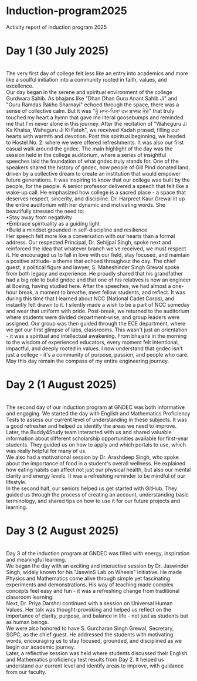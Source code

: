 # Induction-program2025
Activity report of induction program 2025
<br>
# Day 1 (30 July 2025)
<br>
The very first day of college felt less like an entry into academics and more like a soulful initiation into a community rooted in faith, values, and excellence.
<br>
Our day began in the serene and spiritual environment of the college Gurdwara Sahib. As bhajans like "Dhan Dhan Guru Anant Sahib Ji" and "Guru Ramdas Rakho Sharnayi" echoed through the space, there was a sense of collective calm. But it was "ਤੂੰ ਮਾਤ-ਪਿਤਾ ਹਮ ਬਾਲਕ ਤੇਰੇ" that truly touched my heart a hymn that gave me literal goosebumps and reminded me that I'm never alone in this journey. After the recitation of "Waheguru Ji Ka Khalsa, Waheguru Ji Ki Fateh", we received Kadah prasad, filling our hearts with warmth and devotion. Post this spiritual beginning, we headed to Hostel No. 2. where we were offered refreshments. It was also our first casual walk around the gndec. The main highlight of the day was the session held in the college auditorium, where a series of insightful speeches laid the foundation of what gndec truly stands for. One of the speakers shared the history of gndec, how people of Gill Pind donated land, driven by a collective dream to create an institution that would empower future generations. It was inspiring to know that our college was built by the people, for the people. A senior professor delivered a speech that felt like a wake-up call. He emphasized how college is a sacred place - a space that deserves respect, sincerity, and discipline. Dr. Harpreet Kaur Grewal lit up the entire auditorium with her dynamic and motivating words. She beautifully stressed the need to:
<br>
•Stay away from negativity
<br>
•Embrace spirituality as a guiding light
<br>
•Build a mindset grounded in self-discipline and resilience
<br>
Her speech felt more like a conversation with our hearts than a formal address. Our respected Principal, Dr. Sehijpal Singh, spoke next and reinforced the idea that whatever branch we've received, we must respect it. He encouraged us to fall in love with our field, stay focused, and maintain a positive attitude- a theme that echoed throughout the day. The chief guest, a political figure and lawyer, S. Maheshinder Singh Grewal spoke from both legacy and experience. He proudly shared that his grandfather had a big role to build gndec and that one of his relatives is now an engineer at Boeing, having studied here. After the speeches, we had almost a one-hour break, a moment to breathe, meet fellow students, and reflect. It was during this time that I learned about NCC (National Cadet Corps), and instantly felt drawn to it. I silently made a wish to be a part of NCC someday and wear that uniform with pride. Post-break, we returned to the auditorium where students were divided department-wise, and group leaders were assigned. Our group was then guided through the ECE department, where we got our first glimpse of labs, classrooms. This wasn't just an orientation - it was a spiritual and intellectual awakening. From bhajans in the morning to the wisdom of experienced educators, every moment felt intentional, impactful, and deeply rooted in values. I now understand that gndec isn't just a college - it's a community of purpose, passion, and people who care. May this day remain the compass of my entire engineering journey.
<br>

# Day 2 (1 August 2025)
<br>
The second day of our induction program at GNDEC was both informative and engaging. We started the day with English and Mathematics Proficiency Tests to assess our current level of understanding in these subjects. It was a good refresher and helped us identify the areas we need to improve.
<br>
Later, the Buddy4Study team interacted with us and shared valuable information about different scholarship opportunities available for first-year students. They guided us on how to apply and which portals to use, which was really helpful for many of us.
<br>
We also had a motivational session by Dr. Arashdeep Singh, who spoke about the importance of food in a student's overall wellness. He explained how eating habits can affect not just our physical health, but also our mental clarity and energy levels. It was a refreshing reminder to be mindful of our lifestyle.
<br>
In the second half, our seniors helped us get started with GitHub. They guided us through the process of creating an account, understanding basic terminology, and shared tips on how to use it for our future projects and learning.
<br>

# Day 3 (2 August 2025)
<br>
Day 3 of the induction program at GNDEC was filled with energy, inspiration and meaningful learning.
<br>
We began the day with an exciting and interactive session by Dr. Jaswinder Singh, widely known for his "JaswinS Lab on Wheels" initiative. He made Physics and Mathematics come alive through simple yet fascinating experiments and demonstrations. His way of teaching made complex concepts feel easy and fun - it was a refreshing change from traditional classroom learning.
<br>
Next, Dr. Priya Darshni continued with a session on Universal Human Values. Her talk was thought-provoking and helped us reflect on the importance of clarity, purpose, and balance in life - not just as students but as human beings.
<br>
We were also honored to have S. Gurcharan Singh Grewal, Secretary, SGPC, as the chief guest. He addressed the students with motivating words, encouraging us to stay focused, grounded, and disciplined as we begin our academic journey.
<br>
Later, a reflective session was held where students discussed their English and Mathematics proficiency test results from Day 2. It helped us understand our current level and identify areas to improve, with guidance from our faculty.


